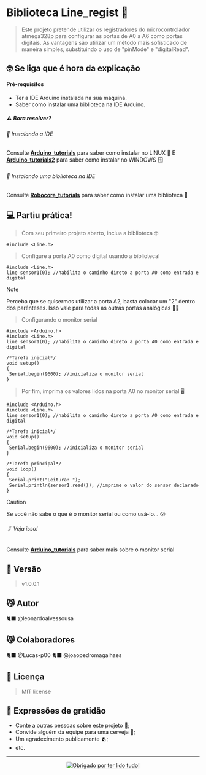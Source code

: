 # Biblioteca Line_regist 🤖

>Este projeto pretende utilizar os registradores do microcontrolador atmega328p para configurar as portas de A0 a A6 como portas digitais. As vantagens são utilizar um método mais sofisticado de maneira simples, substituindo o uso de "pinMode" e "digitalRead".


## 🤓 Se liga que é hora da explicação

#### Pré-requisitos
 - Ter a IDE Arduino instalada na sua máquina. 
 - Saber como instalar uma biblioteca na IDE Arduino.
##### ⚠️ Bora resolver? 
###### 🔧 Instalando a IDE

Consulte **[Arduino_tutorials](https://docs.arduino.cc/software/ide-v1/tutorials/Linux/)** para saber como instalar no LINUX 🐧
E **[Arduino_tutorials2](https://docs.arduino.cc/software/ide-v1/tutorials/Windows/)** para saber como instalar no WINDOWS 🪟

###### 🔧 Instalando uma biblioteca na IDE

Consulte **[Robocore_tutorials](https://www.robocore.net/tutoriais/adicionando-bibliotecas-na-ide-arduino?srsltid=AfmBOooDxOPaWqBRtoEr5R47h6WfQVaGeBnxnqxxAKhRJVOyjvMJ0e2t)** para saber como instalar uma biblioteca 📘


## 💻 Partiu prática!

>Com seu primeiro projeto aberto, inclua a biblioteca 🤓 

```
#include <Line.h>
```

>Configure a porta A0 como digital usando a biblioteca!

```
#include <Line.h>
line sensor1(0); //habilita o caminho direto a porta A0 como entrada e digital
```


 > [!NOTE]
> Perceba que se quisermos utilizar a porta A2, basta colocar um "2" dentro dos parênteses. Isso vale para todas as outras portas analógicas 🐱‍🚀


>Configurando o monitor serial 

```
#include <Arduino.h>
#include <Line.h>
line sensor1(0); //habilita o caminho direto a porta A0 como entrada e digital

/*Tarefa inicial*/
void setup() 
{
 Serial.begin(9600); //inicializa o monitor serial
}
```

>Por fim, imprima os valores lidos na porta A0 no monitor serial 🖥️

```
#include <Arduino.h>
#include <Line.h>
line sensor1(0); //habilita o caminho direto a porta A0 como entrada e digital

/*Tarefa inicial*/
void setup() 
{
 Serial.begin(9600); //inicializa o monitor serial
}

/*Tarefa principal*/
void loop() 
{
 Serial.print("Leitura: ");
 Serial.println(sensor1.read()); //imprime o valor do sensor declarado
}
```


> [!CAUTION]
> Se você não sabe o que é o monitor serial ou como usá-lo... 😮

###### 🖇️ Veja isso!

Consulte **[Arduino_tutorials](https://www.arduino.cc/reference/pt/language/functions/communication/serial/)** para saber mais sobre o monitor serial


## 📌 Versão

>v1.0.0.1

## 😼 Autor

 🐈‍⬛ @leonardoalvessousa

## 😼 Colaboradores
  
  🐈‍⬛ @Lucas-p00 🐈‍⬛ @joaopedromagalhaes

## 📄 Licença

   >MIT license

## 🎁 Expressões de gratidão

* Conte a outras pessoas sobre este projeto 📢;
* Convide alguém da equipe para uma cerveja 🍺;
* Um agradecimento publicamente 🫂;
* etc.


---
<div align="center">
    <a href="https://git.io/typing-svg"><img src="https://readme-typing-svg.demolab.com/?font=Roboto+Slab&color=%237E3ACE&size=30&center=true&vCenter=true&width=500&lines=Obrigado+por+ter+lido+tudo+!" alt="Obrigado por ter lido tudo!"></a>
</div>
